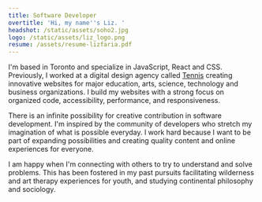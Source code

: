 ```yaml
---
title: Software Developer
overtitle: 'Hi, my name''s Liz. '
headshot: /static/assets/soho2.jpg
logo: /static/assets/liz_logo.png
resume: /assets/resume-lizfaria.pdf
---
```

I'm based in Toronto and specialize in JavaScript, React and CSS. Previously, I worked at a digital design agency called <a href="https://designtennis.com/about/" target="_blank">Tennis</a> creating innovative websites for major education, arts, science, technology and business organizations. I build my websites with a strong focus on organized code, accessibility, performance, and responsiveness.

There is an infinite possibility for creative contribution in software development. I'm inspired by the community of developers who stretch my imagination of what is possible everyday. I work hard because I want to be part of expanding possibilities and creating quality content and online experiences for everyone.

I am happy when I'm connecting with others to try to understand and solve problems. This has been fostered in my past pursuits facilitating wilderness and art therapy experiences for youth, and studying continental philosophy and sociology.
